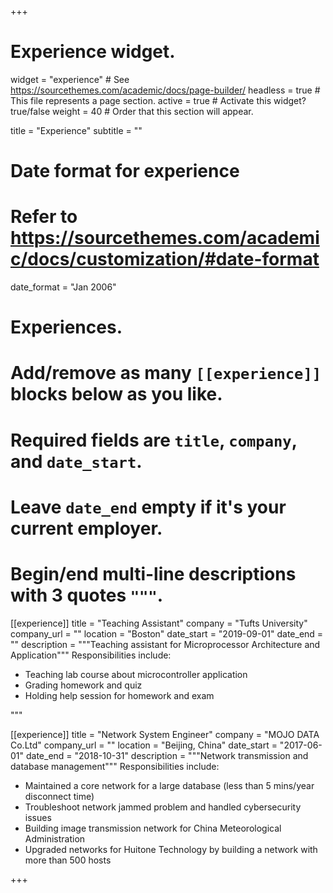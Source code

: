 +++
# Experience widget.
widget = "experience"  # See https://sourcethemes.com/academic/docs/page-builder/
headless = true  # This file represents a page section.
active = true  # Activate this widget? true/false
weight = 40  # Order that this section will appear.

title = "Experience"
subtitle = ""

# Date format for experience
#   Refer to https://sourcethemes.com/academic/docs/customization/#date-format
date_format = "Jan 2006"

# Experiences.
#   Add/remove as many `[[experience]]` blocks below as you like.
#   Required fields are `title`, `company`, and `date_start`.
#   Leave `date_end` empty if it's your current employer.
#   Begin/end multi-line descriptions with 3 quotes `"""`.
[[experience]]
  title = "Teaching Assistant"
  company = "Tufts University"
  company_url = ""
  location = "Boston"
  date_start = "2019-09-01"
  date_end = ""
  description = """Teaching assistant for Microprocessor Architecture and Application"""
  Responsibilities include:
  
  * Teaching lab course about microcontroller application
  * Grading homework and quiz
  * Holding help session for homework and exam

  """

[[experience]]
  title = "Network System Engineer"
  company = "MOJO DATA Co.Ltd"
  company_url = ""
  location = "Beijing, China"
  date_start = "2017-06-01"
  date_end = "2018-10-31"
  description = """Network transmission and database management"""
  Responsibilities include:
  
  * Maintained a core network for a large database (less than 5 mins/year disconnect time)
  * Troubleshoot network jammed problem and handled cybersecurity issues
  * Building image transmission network for China Meteorological Administration
  * Upgraded networks for Huitone Technology by building a network with more than 500 hosts

+++
